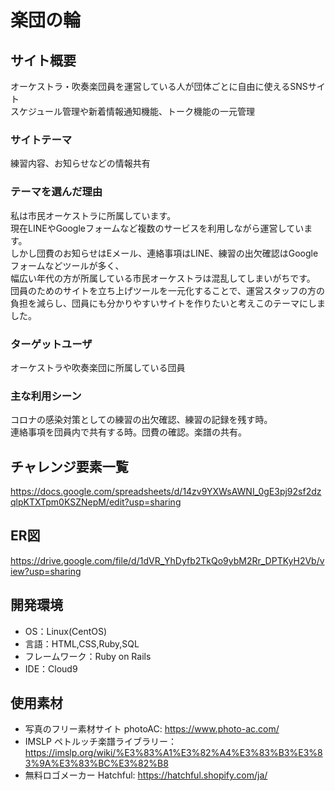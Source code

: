 # 楽団の輪

## サイト概要
オーケストラ・吹奏楽団員を運営している人が団体ごとに自由に使えるSNSサイト<br>
スケジュール管理や新着情報通知機能、トーク機能の一元管理


### サイトテーマ
練習内容、お知らせなどの情報共有

### テーマを選んだ理由
私は市民オーケストラに所属しています。<br>
現在LINEやGoogleフォームなど複数のサービスを利用しながら運営しています。<br>
しかし団費のお知らせはEメール、連絡事項はLINE、練習の出欠確認はGoogleフォームなどツールが多く、<br>
幅広い年代の方が所属している市民オーケストラは混乱してしまいがちです。<br>
団員のためのサイトを立ち上げツールを一元化することで、運営スタッフの方の負担を減らし、団員にも分かりやすいサイトを作りたいと考えこのテーマにしました。


### ターゲットユーザ
オーケストラや吹奏楽団に所属している団員

### 主な利用シーン
コロナの感染対策としての練習の出欠確認、練習の記録を残す時。<br>
連絡事項を団員内で共有する時。団費の確認。楽譜の共有。


## チャレンジ要素一覧
https://docs.google.com/spreadsheets/d/14zv9YXWsAWNI_0gE3pj92sf2dzqlpKTXTpm0KSZNepM/edit?usp=sharing

## ER図
https://drive.google.com/file/d/1dVR_YhDyfb2TkQo9ybM2Rr_DPTKyH2Vb/view?usp=sharing

## 開発環境
- OS：Linux(CentOS)
- 言語：HTML,CSS,Ruby,SQL
- フレームワーク：Ruby on Rails
- IDE：Cloud9

## 使用素材
- 写真のフリー素材サイト photoAC: https://www.photo-ac.com/
- IMSLP ペトルッチ楽譜ライブラリー：https://imslp.org/wiki/%E3%83%A1%E3%82%A4%E3%83%B3%E3%83%9A%E3%83%BC%E3%82%B8
- 無料ロゴメーカー Hatchful: https://hatchful.shopify.com/ja/